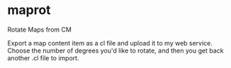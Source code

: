 maprot
======

Rotate Maps from CM

Export a map content item as a cl file and upload it to my web service.  
Choose the number of degrees you'd like to rotate, and then you get back another .cl file to import.
